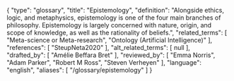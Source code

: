 {
    "type": "glossary",
    "title": "Epistemology",
    "definition": "Alongside ethics, logic, and metaphysics, epistemology is one of the four main branches of philosophy. Epistemology is largely concerned with nature, origin, and scope of knowledge, as well as the rationality of beliefs.",
    "related_terms": [
        "Meta-science or Meta-research",
        "Ontology (Artificial Intelligence)"
    ],
    "references": [
        "SteupNeta2020"
    ],
    "alt_related_terms": [
        null
    ],
    "drafted_by": [
        "Amélie Beffara Bret"
    ],
    "reviewed_by": [
        "Emma Norris",
        "Adam Parker",
        "Robert M Ross",
        "Steven Verheyen"
    ],
    "language": "english",
    "aliases": [
        "/glossary/epistemology"
    ]
}